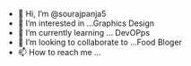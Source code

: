 - 👋 Hi, I’m @sourajpanja5
- 👀 I’m interested in ...Graphics Design 
- 🌱 I’m currently learning ... DevOPps
- 💞️ I’m looking to collaborate to ...Food Bloger
- 📫 How to reach me ...

<!---
sourajpanja5/sourajpanja5 is a ✨ special ✨ repository because its `README.md` (this file) appears on your GitHub profile.
You can click the Preview link to take a look at your changes.
--->
